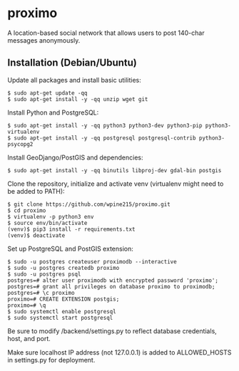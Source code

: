 # proximo
A location-based social network that allows users to post 140-char messages anonymously.

## Installation (Debian/Ubuntu)
Update all packages and install basic utilities:

    $ sudo apt-get update -qq
    $ sudo apt-get install -y -qq unzip wget git

Install Python and PostgreSQL:

    $ sudo apt-get install -y -qq python3 python3-dev python3-pip python3-virtualenv
    $ sudo apt-get install -y -qq postgresql postgresql-contrib python3-psycopg2

Install GeoDjango/PostGIS and dependencies:

    $ sudo apt-get install -y -qq binutils libproj-dev gdal-bin postgis

Clone the repository, initialize and activate venv (virtualenv might need to be added to PATH):

    $ git clone https://github.com/wpine215/proximo.git
    $ cd proximo
    $ virtualenv -p python3 env
    $ source env/bin/activate
    (venv)$ pip3 install -r requirements.txt
    (venv)$ deactivate

Set up PostgreSQL and PostGIS extension:

    $ sudo -u postgres createuser proximodb --interactive
    $ sudo -u postgres createdb proximo
    $ sudo -u postgres psql
    postgres=# alter user proximodb with encrypted password 'proximo';
    postgres=# grant all privileges on database proximo to proximodb;
    postgres=# \c proximo
    proximo=# CREATE EXTENSION postgis;
    proximo=# \q
    $ sudo systemctl enable postgresql
    $ sudo systemctl start postgresql
    
Be sure to modify /backend/settings.py to reflect database credentials, host, and port.

Make sure localhost IP address (not 127.0.0.1) is added to ALLOWED_HOSTS in settings.py for deployment.

